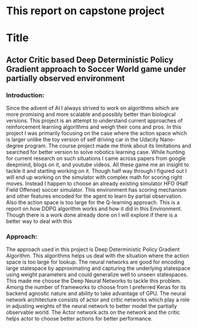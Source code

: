 # This report on capstone project

# Title
## Actor Critic based Deep Deterministic Policy Gradient approach to Soccer World game under partially observed environment

### Introduction:

Since the  advent of AI I always strived to work on algorithms which are more
promising and more scalable and possibly better than biological versions. 
This project is an attempt to understand current approaches of reinforcement
learning algorithms and weigh their cons and pros. In this project I was primarily
focusing on the case where the action space which is larger unlike the toy 
version of self driving car in the Udacity Nano-degree program. The course 
project made me think about its limitations and searched for better version to 
solve robotics learning case. While hunting for current research on such 
situations I came across papers from google deepmind, blogs on it, and 
youtube videos. All these game me an insight to tackle it and starting 
working on it. Though half way through I figured out I will end up working 
on the simulator with complex math for scoring right moves. Instead I 
happen to choose an already existing simulator HFO (Half Field Offense) 
soccer simulator. This environment has scoring mechanism and other features 
encoded for the agent to learn by partial observation. Also the action space is 
too large for the Q-learning approach. This is a report on how DDPG algorithm 
works and how it did in this Environment. Though there is a work done already 
done on I will explore if there is a better way to deal with this


### Approach:

The approach used in this project is Deep Deterministic Policy Gradient Algorithm.
This algorithms helps us deal with the situation where the action space is too large
for lookup. The neural networks are good for encoding large statespace by approximating
and capturing the underlying statespace using weight parameters and could generalize well
to unseen statespaces. This made me choose the Deep  Neural Networks to tackle this 
problem. Among the number of frameworks to choose from I preferred Keras for its backend 
agnostic nature and ability to take advantage of GPU. The neural network architecture
consists of actor and critic networks which play a role in adjusting weights of the 
neural network to better model the partially observable world. The Actor network acts on the
network and the critic helps actor to choose better actions for better performance.

